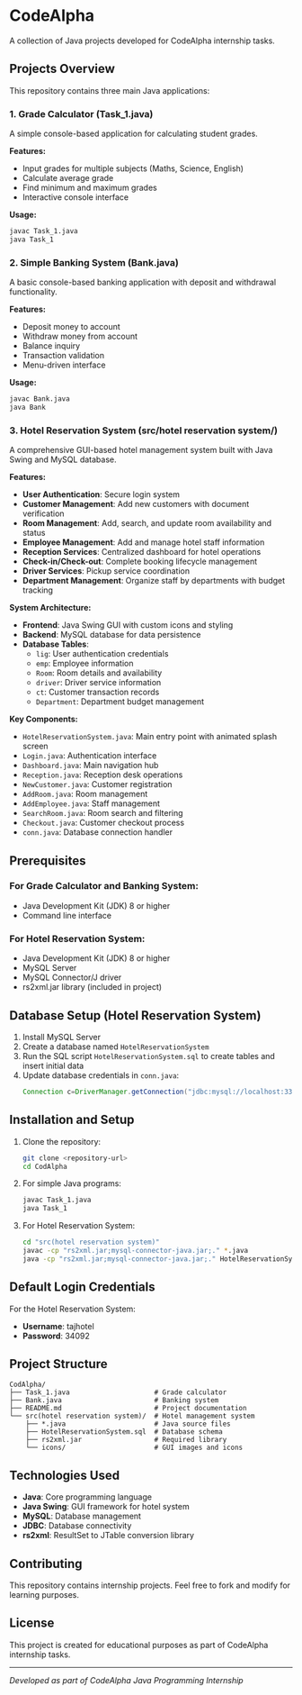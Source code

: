 # CodeAlpha

A collection of Java projects developed for CodeAlpha internship tasks.

## Projects Overview

This repository contains three main Java applications:

### 1. Grade Calculator (Task_1.java)
A simple console-based application for calculating student grades.

**Features:**
- Input grades for multiple subjects (Maths, Science, English)
- Calculate average grade
- Find minimum and maximum grades
- Interactive console interface

**Usage:**
```bash
javac Task_1.java
java Task_1
```

### 2. Simple Banking System (Bank.java)
A basic console-based banking application with deposit and withdrawal functionality.

**Features:**
- Deposit money to account
- Withdraw money from account
- Balance inquiry
- Transaction validation
- Menu-driven interface

**Usage:**
```bash
javac Bank.java
java Bank
```

### 3. Hotel Reservation System (src/hotel reservation system/)
A comprehensive GUI-based hotel management system built with Java Swing and MySQL database.

**Features:**
- **User Authentication**: Secure login system
- **Customer Management**: Add new customers with document verification
- **Room Management**: Add, search, and update room availability and status
- **Employee Management**: Add and manage hotel staff information
- **Reception Services**: Centralized dashboard for hotel operations
- **Check-in/Check-out**: Complete booking lifecycle management
- **Driver Services**: Pickup service coordination
- **Department Management**: Organize staff by departments with budget tracking

**System Architecture:**
- **Frontend**: Java Swing GUI with custom icons and styling
- **Backend**: MySQL database for data persistence
- **Database Tables**:
  - `lig`: User authentication credentials
  - `emp`: Employee information
  - `Room`: Room details and availability
  - `driver`: Driver service information
  - `ct`: Customer transaction records
  - `Department`: Department budget management

**Key Components:**
- `HotelReservationSystem.java`: Main entry point with animated splash screen
- `Login.java`: Authentication interface
- `Dashboard.java`: Main navigation hub
- `Reception.java`: Reception desk operations
- `NewCustomer.java`: Customer registration
- `AddRoom.java`: Room management
- `AddEmployee.java`: Staff management
- `SearchRoom.java`: Room search and filtering
- `Checkout.java`: Customer checkout process
- `conn.java`: Database connection handler

## Prerequisites

### For Grade Calculator and Banking System:
- Java Development Kit (JDK) 8 or higher
- Command line interface

### For Hotel Reservation System:
- Java Development Kit (JDK) 8 or higher
- MySQL Server
- MySQL Connector/J driver
- rs2xml.jar library (included in project)

## Database Setup (Hotel Reservation System)

1. Install MySQL Server
2. Create a database named `HotelReservationSystem`
3. Run the SQL script `HotelReservationSystem.sql` to create tables and insert initial data
4. Update database credentials in `conn.java`:
   ```java
   Connection c=DriverManager.getConnection("jdbc:mysql://localhost:3306/HotelReservationSystem","your_username","your_password");
   ```

## Installation and Setup

1. Clone the repository:
   ```bash
   git clone <repository-url>
   cd CodAlpha
   ```

2. For simple Java programs:
   ```bash
   javac Task_1.java
   java Task_1
   ```

3. For Hotel Reservation System:
   ```bash
   cd "src(hotel reservation system)"
   javac -cp "rs2xml.jar;mysql-connector-java.jar;." *.java
   java -cp "rs2xml.jar;mysql-connector-java.jar;." HotelReservationSystem
   ```

## Default Login Credentials

For the Hotel Reservation System:
- **Username**: tajhotel
- **Password**: 34092

## Project Structure

```
CodAlpha/
├── Task_1.java                     # Grade calculator
├── Bank.java                       # Banking system
├── README.md                       # Project documentation
└── src(hotel reservation system)/  # Hotel management system
    ├── *.java                      # Java source files
    ├── HotelReservationSystem.sql  # Database schema
    ├── rs2xml.jar                  # Required library
    └── icons/                      # GUI images and icons
```

## Technologies Used

- **Java**: Core programming language
- **Java Swing**: GUI framework for hotel system
- **MySQL**: Database management
- **JDBC**: Database connectivity
- **rs2xml**: ResultSet to JTable conversion library

## Contributing

This repository contains internship projects. Feel free to fork and modify for learning purposes.

## License

This project is created for educational purposes as part of CodeAlpha internship tasks.

---

*Developed as part of CodeAlpha Java Programming Internship*
